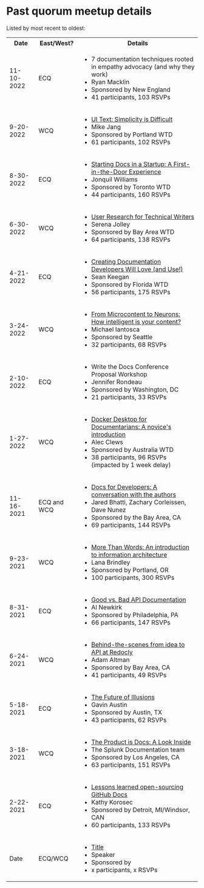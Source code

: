 # Past quorum meetup details

Listed by most recent to oldest:

<table>
  <tr>
    <th>Date</th>
    <th>East/West?</th>
    <th>Details</th>
  </tr>
  <tr>
    <td>11-10-2022</td>
    <td>ECQ</td>
    <td>
      <ul>
        <li>7 documentation techniques rooted in empathy advocacy (and why they work)</li>
        <li>Ryan Macklin</li>
        <li>Sponsored by New England</li>
        <li>41 participants, 103 RSVPs</li>
      </ul>
    </td>
  </tr>
  <tr>
    <td>9-20-2022</td>
    <td>WCQ</td>
    <td>
      <ul>
        <li><a href="https://youtu.be/8JDm5I6AUrI">UI Text: Simplicity is Difficult</a></li>
        <li>Mike Jang</li>
        <li>Sponsored by Portland WTD</li>
        <li>61 participants, 102 RSVPs</li>
      </ul>
    </td>
  </tr>
  <tr>
    <td>8-30-2022</td>
    <td>ECQ</td>
    <td>
      <ul>
        <li><a href="https://www.youtube.com/watch?v=LLYdszgk4Bs">Starting Docs in a Startup: A First-in-the-Door Experience</a></li>
        <li>Jonquil Williams</li>
        <li>Sponsored by Toronto WTD</li>
        <li>44 participants, 160 RSVPs</li>
      </ul>
    </td>
  </tr>
  <tr>
    <td>6-30-2022</td>
    <td>WCQ</td>
    <td>
      <ul>
        <li><a href="https://www.youtube.com/watch?v=2DIML1G6OiY">User Research for Technical Writers</a></li>
        <li>Serena Jolley</li>
        <li>Sponsored by Bay Area WTD</li>
        <li>64 participants, 138 RSVPs</li>
      </ul>
    </td>
  </tr>
  <tr>
    <td>4-21-2022</td>
    <td>ECQ</td>
    <td>
      <ul>
        <li><a href="https://www.youtube.com/watch?v=lHZpkyEh868">Creating Documentation Developers Will Love (and Use!)</a></li>
        <li>Sean Keegan</li>
        <li>Sponsored by Florida WTD</li>
        <li>56 participants, 175 RSVPs</li>
      </ul>
    </td>
  </tr>
  <tr>
    <td>3-24-2022</td>
    <td>WCQ</td>
    <td>
      <ul>
        <li><a href="https://www.youtube.com/watch?v=of59ctoh56E">From Microcontent to Neurons: How intelligent is your content?</a></li>
        <li>Michael Iantosca</li>
        <li>Sponsored by Seattle</li>
        <li>32 participants, 68 RSVPs</li>
      </ul>
    </td>
  </tr>
  <tr>
    <td>2-10-2022</td>
    <td>ECQ</td>
    <td>
      <ul>
        <li>Write the Docs Conference Proposal Workshop</li>
        <li>Jennifer Rondeau</li>
        <li>Sponsored by Washington, DC</li>
        <li>21 participants, 33 RSVPs</li>
      </ul>
    </td>
  </tr>
  <tr>
    <td>1-27-2022</td>
    <td>WCQ</td>
    <td>
      <ul>
        <li><a href="https://www.youtube.com/watch?v=CS94EAWS1tY">Docker Desktop for Documentarians: A novice's introduction</a></li>
        <li>Alec Clews</li>
        <li>Sponsored by Australia WTD</li>
        <li>38 participants, 96 RSVPs (impacted by 1 week delay)</li>
      </ul>
    </td>
  </tr>
  <tr>
    <td>11-16-2021</td>
    <td>ECQ and WCQ</td>
    <td>
      <ul>
        <li><a href="https://www.youtube.com/watch?v=4GV72gw5go0">Docs for Developers: A conversation with the authors</a></li>
        <li>Jared Bhatti, Zachary Corleissen, Dave Nunez</li>
        <li>Sponsored by the Bay Area, CA</li>
        <li>69 participants, 144 RSVPs</li>
      </ul>
    </td>
  </tr>
  <tr>
    <td>9-23-2021</td>
    <td>WCQ</td>
    <td>
      <ul>
        <li><a href="https://www.youtube.com/watch?v=ro6Jspi9QqM">More Than Words: An introduction to information architecture</a></li>
        <li>Lana Brindley</li>
        <li>Sponsored by Portland, OR</li>
        <li>100 participants, 300 RSVPs</li>
      </ul>
    </td>
  </tr>
  <tr>
    <td>8-31-2021</td>
    <td>ECQ</td>
    <td>
      <ul>
        <li><a href="https://www.youtube.com/watch?v=-TFAJ-PQSC4">Good vs. Bad API Documentation</a></li>
        <li>Al Newkirk</li>
        <li>Sponsored by Philadelphia, PA</li>
        <li>66 participants, 147 RSVPs</li>
      </ul>
    </td>
  </tr>
    <tr>
      <td>6-24-2021</td>
      <td>WCQ</td>
      <td>
        <ul>
          <li><a href="https://www.youtube.com/watch?v=e-wDGoXxfOo">Behind-the-scenes from idea to API at Redocly</a></li>
          <li>Adam Altman</li>
          <li>Sponsored by Bay Area, CA</li>
          <li>41 participants, 49 RSVPs</li>
        </ul>
      </td>
    </tr>
  <tr>
    <td>5-18-2021</td>
    <td>ECQ</td>
    <td>
      <ul>
        <li><a href="https://www.youtube.com/watch?v=_4KiqUVqVGk">The Future of Illusions</a></li>
        <li>Gavin Austin</li>
        <li>Sponsored by Austin, TX</li>
        <li>43 participants, 62 RSVPs</li>
      </ul>
    </td>
  </tr>
  <tr>
    <td>3-18-2021</td>
    <td>WCQ</td>
    <td>
      <ul>
        <li><a href="https://www.youtube.com/watch?v=4cdheSp-BXQ&t=911s">The Product is Docs: A Look Inside</a></li>
        <li>The Splunk Documentation team</li>
        <li>Sponsored by Los Angeles, CA</li>
        <li>63 participants, 151 RSVPs</li>
      </ul>
    </td>
  </tr>
  <tr>
    <td>2-22-2021</td>
    <td>ECQ</td>
    <td>
      <ul>
        <li><a href="https://www.youtube.com/watch?v=_XilQtzrogE&t=8s">Lessons learned open-sourcing GitHub Docs</a></li>
        <li>Kathy Korosec</li>
        <li>Sponsored by Detroit, MI/Windsor, CAN</li>
        <li>60 participants, 133 RSVPs</li>
      </ul>
    </td>
  </tr>
  <tr>
    <td>Date</td>
    <td>ECQ/WCQ</td>
    <td>
      <ul>
        <li><a href="">Title</a></li>
        <li>Speaker</li>
        <li>Sponsored by</li>
        <li>x participants, x RSVPs</li>
      </ul>
    </td>
  </tr>
</table>
